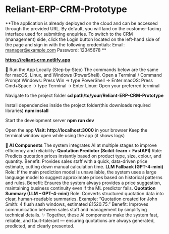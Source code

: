 # Reliant-ERP-CRM-Prototype
**The application is already deployed on the cloud and can be accessed through the provided URL. By default, you will land on the customer-facing interface used for submitting enquiries.
To switch to the CRM (management) side, click the Login button located on the left-hand side of the page and sign in with the following credentials:
Email: manager@example.com
Password: 12345678 **

**https://reliant-crm.netlify.app**


🏃 Run the App Locally (Step‑by‑Step)
The commands below are the same for macOS, Linux, and Windows (PowerShell).
Open a Terminal / Command Prompt
Windows: Press Win → type PowerShell → Enter
macOS: Press Cmd+Space → type Terminal → Enter
Linux: Open your preferred terminal

Navigate to the project folder
**cd path/to/your/Reliant-ERP-CRM-Prototype**

Install dependencies inside the project folder(this downloads required libraries)
**npm install**

Start the development server
**npm run dev**


Open the app
**Visit: http://localhost:3000** in your browser
Keep the terminal window open while using the app (it shows logs)

**🤖 AI Components**
The system integrates AI at multiple stages to improve efficiency and reliability:
**Quotation Predictor (Scikit-learn + FastAPI)**
Role: Predicts quotation prices instantly based on product type, size, colour, and quantity.
Benefit: Provides sales staff with a quick, data-driven price estimate, cutting down manual calculation time.
**LLM Fallback (GPT-4-mini)**
Role: If the main prediction model is unavailable, the system uses a large language model to suggest approximate prices based on historical patterns and rules.
Benefit: Ensures the system always provides a price suggestion, maintaining business continuity even if the ML predictor fails.
**Quotation Summary (LLM – GPT-4-mini)**
Role: Converts structured quotation data into clear, human-readable summaries.
Example: “Quotation created for John Smith: 4 flush sash windows, estimated £1520.75.”
Benefit: Improves communication between sales staff and management by simplifying technical details.
✨ Together, these AI components make the system fast, reliable, and fault-tolerant — ensuring quotations are always generated, predicted, and clearly presented.

